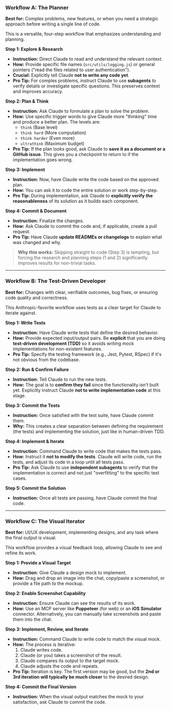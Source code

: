 ### **Workflow A: The Planner**
**Best for:** Complex problems, new features, or when you need a strategic approach before writing a single line of code.

This is a versatile, four-step workflow that emphasizes understanding and planning.

**Step 1: Explore & Research**
*   **Instruction:** Direct Claude to read and understand the relevant context.
*   **How:** Provide specific file names (`src/utils/logging.js`) or general pointers ("read the files related to user authentication").
*   **Crucial:** Explicitly tell Claude **not to write any code yet**.
*   **Pro Tip:** For complex problems, instruct Claude to use **subagents** to verify details or investigate specific questions. This preserves context and improves accuracy.

**Step 2: Plan & Think**
*   **Instruction:** Ask Claude to formulate a plan to solve the problem.
*   **How:** Use specific trigger words to give Claude more "thinking" time and produce a better plan. The levels are:
    *   `think` (Base level)
    *   `think hard` (More computation)
    *   `think harder` (Even more)
    *   `ultrathink` (Maximum budget)
*   **Pro Tip:** If the plan looks good, ask Claude to **save it as a document or a GitHub issue**. This gives you a checkpoint to return to if the implementation goes wrong.

**Step 3: Implement**
*   **Instruction:** Now, have Claude write the code based on the approved plan.
*   **How:** You can ask it to code the entire solution or work step-by-step.
*   **Pro Tip:** During implementation, ask Claude to **explicitly verify the reasonableness** of its solution as it builds each component.

**Step 4: Commit & Document**
*   **Instruction:** Finalize the changes.
*   **How:** Ask Claude to commit the code and, if applicable, create a pull request.
*   **Pro Tip:** Have Claude **update READMEs or changelogs** to explain what was changed and why.

> **Why this works:** Skipping straight to code (Step 3) is tempting, but forcing the research and planning steps (1 and 2) significantly improves results for non-trivial tasks.

---

### **Workflow B: The Test-Driven Developer**
**Best for:** Changes with clear, verifiable outcomes, bug fixes, or ensuring code quality and correctness.

This Anthropic-favorite workflow uses tests as a clear target for Claude to iterate against.

**Step 1: Write Tests**
*   **Instruction:** Have Claude write tests that define the desired behavior.
*   **How:** Provide expected input/output pairs. Be **explicit** that you are doing **test-driven development (TDD)** so it avoids writing mock implementations for non-existent features.
*   **Pro Tip:** Specify the testing framework (e.g., Jest, Pytest, RSpec) if it's not obvious from the codebase.

**Step 2: Run & Confirm Failure**
*   **Instruction:** Tell Claude to run the new tests.
*   **How:** The goal is to **confirm they fail** since the functionality isn't built yet. Explicitly instruct Claude **not to write implementation code** at this stage.

**Step 3: Commit the Tests**
*   **Instruction:** Once satisfied with the test suite, have Claude commit them.
*   **Why:** This creates a clear separation between defining the requirement (the tests) and implementing the solution, just like in human-driven TDD.

**Step 4: Implement & Iterate**
*   **Instruction:** Command Claude to write code that makes the tests pass.
*   **How:** Instruct it **not to modify the tests**. Claude will write code, run the tests, and adjust its code in a loop until all tests pass.
*   **Pro Tip:** Ask Claude to use **independent subagents** to verify that the implementation is correct and not just "overfitting" to the specific test cases.

**Step 5: Commit the Solution**
*   **Instruction:** Once all tests are passing, have Claude commit the final code.

---

### **Workflow C: The Visual Iterator**
**Best for:** UI/UX development, implementing designs, and any task where the final output is visual.

This workflow provides a visual feedback loop, allowing Claude to see and refine its work.

**Step 1: Provide a Visual Target**
*   **Instruction:** Give Claude a design mock to implement.
*   **How:** Drag and drop an image into the chat, copy/paste a screenshot, or provide a file path to the mockup.

**Step 2: Enable Screenshot Capability**
*   **Instruction:** Ensure Claude can see the results of its work.
*   **How:** Use an MCP server like **Puppeteer** (for web) or an **iOS Simulator** connector. Alternatively, you can manually take screenshots and paste them into the chat.

**Step 3: Implement, Review, and Iterate**
*   **Instruction:** Command Claude to write code to match the visual mock.
*   **How:** The process is iterative:
    1.  Claude writes code.
    2.  Claude (or you) takes a screenshot of the result.
    3.  Claude compares its output to the target mock.
    4.  Claude adjusts the code and repeats.
*   **Pro Tip:** Iteration is key. The first version may be good, but the **2nd or 3rd iteration will typically be much closer** to the desired design.

**Step 4: Commit the Final Version**
*   **Instruction:** When the visual output matches the mock to your satisfaction, ask Claude to commit the code.